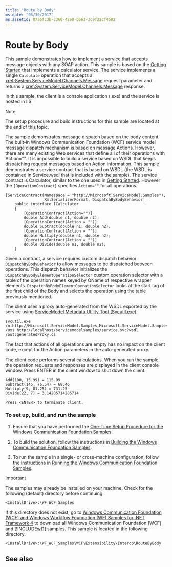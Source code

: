 ```yaml
---
title: "Route by Body"
ms.date: "03/30/2017"
ms.assetid: 07a6fc3b-c360-42e0-b663-3d0f22cf4502
---
```

# Route by Body
This sample demonstrates how to implement a service that accepts message objects with any SOAP action. This sample is based on the [Getting Started](../../../../docs/framework/wcf/samples/getting-started-sample.md) that implements a calculator service. The service implements a single `Calculate` operation that accepts a <xref:System.ServiceModel.Channels.Message> request parameter and returns a <xref:System.ServiceModel.Channels.Message> response.  
  
 In this sample, the client is a console application (.exe) and the service is hosted in IIS.  
  
> [!NOTE]
>  The setup procedure and build instructions for this sample are located at the end of this topic.  
  
 The sample demonstrates message dispatch based on the body content. The built-in Windows Communication Foundation (WCF) service model message dispatch mechanism is based on message Actions. However, there are many existing Web services that define all of their operations with Action="". It is impossible to build a service based on WSDL that keeps dispatching request messages based on Action information. This sample demonstrates a service contract that is based on WSDL (the WSDL is contained in Service.wsdl that is included with the sample). The service contract is Calculator, similar to the one used in [Getting Started](../../../../docs/framework/wcf/samples/getting-started-sample.md). However the `[OperationContract]` specifies `Action=""` for all operations.  
  
```  
[ServiceContract(Namespace = "http://Microsoft.ServiceModel.Samples"),    
                 XmlSerializerFormat, DispatchByBodyBehavior]  
    public interface ICalculator  
    {  
        [OperationContract(Action="")]  
        double Add(double n1, double n2);  
        [OperationContract(Action = "")]  
        double Subtract(double n1, double n2);  
        [OperationContract(Action = "")]  
        double Multiply(double n1, double n2);  
        [OperationContract(Action = "")]  
        double Divide(double n1, double n2);  
    }  
```  
  
 Given a contract, a service requires custom dispatch behavior `DispatchByBodyBehavior` to allow messages to be dispatched between operations. This dispatch behavior initializes the `DispatchByBodyElementOperationSelector` custom operation selector with a table of the operation names keyed by QName of respective wrapper elements. `DispatchByBodyElementOperationSelector` looks at the start tag of the first child of the Body and selects the operation using the table previously mentioned.  
  
 The client uses a proxy auto-generated from the WSDL exported by the service using [ServiceModel Metadata Utility Tool (Svcutil.exe)](../../../../docs/framework/wcf/servicemodel-metadata-utility-tool-svcutil-exe.md).  
  
```  
svcutil.exe  /n:http://Microsoft.ServiceModel.Samples,Microsoft.ServiceModel.Samples /uxs http://localhost/servicemodelsamples/service.svc?wsdl /out:generatedProxy.cs  
```  
  
 The fact that actions of all operations are empty has no impact on the client code, except for the Action parameters in the auto-generated proxy.  
  
 The client code performs several calculations. When you run the sample, the operation requests and responses are displayed in the client console window. Press ENTER in the client window to shut down the client.  
  
```  
Add(100, 15.99) = 115.99  
Subtract(145, 76.54) = 68.46  
Multiply(9, 81.25) = 731.25  
Divide(22, 7) = 3.14285714285714  
  
Press <ENTER> to terminate client.  
```  
  
### To set up, build, and run the sample  
  
1.  Ensure that you have performed the [One-Time Setup Procedure for the Windows Communication Foundation Samples](../../../../docs/framework/wcf/samples/one-time-setup-procedure-for-the-wcf-samples.md).  
  
2.  To build the solution, follow the instructions in [Building the Windows Communication Foundation Samples](../../../../docs/framework/wcf/samples/building-the-samples.md).  
  
3.  To run the sample in a single- or cross-machine configuration, follow the instructions in [Running the Windows Communication Foundation Samples](../../../../docs/framework/wcf/samples/running-the-samples.md).  
  
> [!IMPORTANT]
>  The samples may already be installed on your machine. Check for the following (default) directory before continuing.  
>   
>  `<InstallDrive>:\WF_WCF_Samples`  
>   
>  If this directory does not exist, go to [Windows Communication Foundation (WCF) and Windows Workflow Foundation (WF) Samples for .NET Framework 4](https://go.microsoft.com/fwlink/?LinkId=150780) to download all Windows Communication Foundation (WCF) and [!INCLUDE[wf1](../../../../includes/wf1-md.md)] samples. This sample is located in the following directory.  
>   
>  `<InstallDrive>:\WF_WCF_Samples\WCF\Extensibility\Interop\RouteByBody`  
  
## See also
